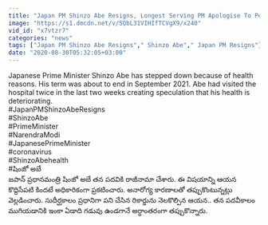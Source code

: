 ```yaml
---
title: "Japan PM Shinzo Abe Resigns, Longest Serving PM Apologise To People Oneindia Telugu"
image: "https://s1.dmcdn.net/v/SQbL31VIHIfTCVgX9/x240"
vid_id: "x7vtzr7"
categories: "news"
tags: ["Japan PM Shinzo Abe Resigns"," Shinzo Abe"," Japan PM Resigns"]
date: "2020-08-30T05:32:05+03:00"
---
```

Japanese Prime Minister Shinzo Abe has stepped down because of health reasons. His term was about to end in September 2021. Abe had visited the hospital twice in the last two weeks creating speculation that his health is deteriorating.   <br>#JapanPMShinzoAbeResigns   <br>#ShinzoAbe   <br>#PrimeMinister    <br>#NarendraModi    <br>#JapanesePrimeMinister   <br>#coronavirus   <br>#ShinzoAbehealth    <br>#షింజో అబే    <br>జపాన్ ప్రధానమంత్రి షింజో అబే తన పదవికి రాజీనామా చేశారు. ఈ విషయాన్ని ఆయన కొద్దిసేపటి కిందటే అధికారికంగా ప్రకటించారు. అనారోగ్య కారణాలతో తప్పుకొంటున్నట్లు వెల్లడించారు. సుదీర్ఘకాలం ప్రధానిగా పని చేసిన రికార్డును నెలకొల్పిన ఆయన.. తన పదవీకాలం ముగియడానికి ఇంకా ఏడాది గడువు ఉండగానే అర్ధాంతరంగా తప్పుకొన్నారు.
